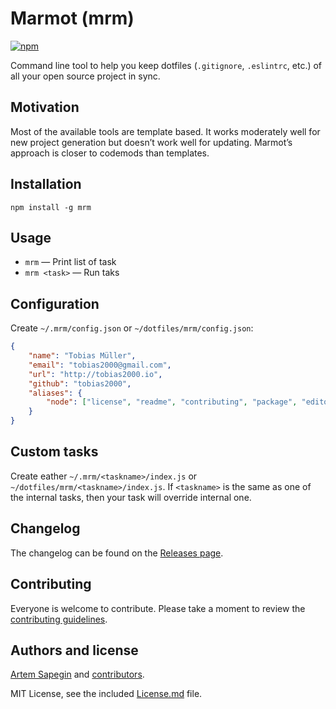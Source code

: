 # Marmot (mrm)

[![npm](https://img.shields.io/npm/v/mrm.svg)](https://www.npmjs.com/package/mrm)

Command line tool to help you keep dotfiles (`.gitignore`, `.eslintrc`, etc.) of all your open source project in sync.

## Motivation

Most of the available tools are template based. It works moderately well for new project generation but doesn’t work well for updating. Marmot’s approach is closer to codemods than templates.

## Installation

```
npm install -g mrm
```

## Usage

* `mrm` — Print list of task
* `mrm <task>` — Run taks

## Configuration

Create `~/.mrm/config.json` or `~/dotfiles/mrm/config.json`:

```json
{
    "name": "Tobias Müller",
    "email": "tobias2000@gmail.com",
    "url": "http://tobias2000.io",
    "github": "tobias2000",
    "aliases": {
        "node": ["license", "readme", "contributing", "package", "editorconfig", "eslint", "gitignore"]
    }
}
```

## Custom tasks

Create eather `~/.mrm/<taskname>/index.js` or `~/dotfiles/mrm/<taskname>/index.js`. If `<taskname>` is the same as one of the internal tasks, then your task will override internal one.

## Changelog

The changelog can be found on the [Releases page](https://github.com/sapegin/mrm/releases).

## Contributing

Everyone is welcome to contribute. Please take a moment to review the [contributing guidelines](Contributing.md).

## Authors and license

[Artem Sapegin](http://sapegin.me) and [contributors](https://github.com/sapegin/mrm/graphs/contributors).

MIT License, see the included [License.md](License.md) file.
